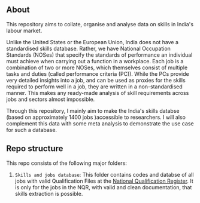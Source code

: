 ## About
This repository aims to collate, organise and analyse data on skills in India's labour market.

Unlike the United States or the European Union, India does not have a standardised skills database. Rather, we have National Occupation Standards (NOSes) that specify the standards of performance an individual must achieve when carrying out a function in a workplace. Each job is a combination of two or more NOSes, which themselves consist of multiple tasks and duties (called performance criteria (PC)). While the PCs provide very detailed insights into a job, and can be used as proxies for the skills required to perform well in a job, they are written in a non-standardised manner. This makes any ready-made analysis of skill requirements across jobs and sectors almost impossible.

Through this repository, I mainly aim to make the India's skills databse (based on approximately 1400 jobs )accessible to researchers. I will also complement this data with some meta analysis to demonstrate the use case for such a database.    

## Repo structure
This repo consists of the following major folders:
1. `Skills and jobs database`: This folder contains codes and databse of all jobs with valid Qualification Files at the [National Qualification Register](https://www.nqr.gov.in/). It is only for the jobs in the NQR, with valid and clean documentation, that skills extraction is possible. 

<!-- # Steps taken
1. Download QF excel list from NQR website.
2. NQR website doesn't have QF links. Scrape it manually through Selenium.
3. Although the number of QFs in step 1 and 2 match, there are NQR code inconsistencies in about 132 of them. I remove these occupations from the final analysis.
4. Some QF links are invalid. These are also removed.
5. Extract NCO codes using regex
6. Extract PC tasks using regex. For ~660/2080 jobs PC tasks could not be extracted. -->
